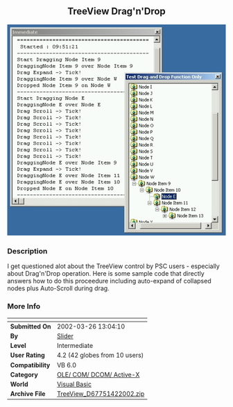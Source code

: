 ﻿<div align="center">

## TreeView Drag'n'Drop

<img src="PIC20024261125749.jpg">
</div>

### Description

I get questioned alot about the TreeView control by PSC users - especially about Drag'n'Drop operation. Here is some sample code that directly answers how to do this proceedure including auto-expand of collapsed nodes plus Auto-Scroll during drag.
 
### More Info
 


<span>             |<span>
---                |---
**Submitted On**   |2002-03-26 13:04:10
**By**             |[Slider](https://github.com/Planet-Source-Code/PSCIndex/blob/master/ByAuthor/slider.md)
**Level**          |Intermediate
**User Rating**    |4.2 (42 globes from 10 users)
**Compatibility**  |VB 6\.0
**Category**       |[OLE/ COM/ DCOM/ Active\-X](https://github.com/Planet-Source-Code/PSCIndex/blob/master/ByCategory/ole-com-dcom-active-x__1-29.md)
**World**          |[Visual Basic](https://github.com/Planet-Source-Code/PSCIndex/blob/master/ByWorld/visual-basic.md)
**Archive File**   |[TreeView\_D67751422002\.zip](https://github.com/Planet-Source-Code/slider-treeview-drag-n-drop__1-33336/archive/master.zip)








